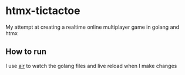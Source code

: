 # htmx-tictactoe

My attempt at creating a realtime online multiplayer game in golang and htmx

## How to run

I use [air](https://github.com/cosmtrek/air) to watch the golang files and live reload when I make changes
